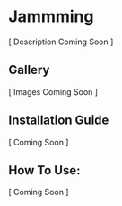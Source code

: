 # Jammming

[ Description Coming Soon ]

## Gallery

[ Images Coming Soon ]

## Installation Guide

[ Coming Soon ]

## How To Use:

[ Coming Soon ]
